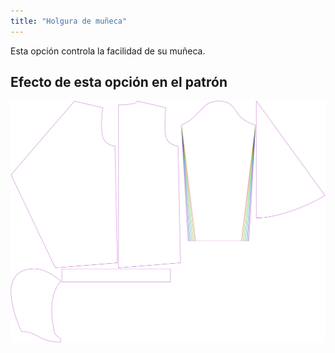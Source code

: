 ```yaml
---
title: "Holgura de muñeca"
---
```


Esta opción controla la facilidad de su muñeca.

## Efecto de esta opción en el patrón

![Esta imagen muestra el efecto de esta opción superponiendo varias variantes que tienen un valor diferente para esta opción](yuri_cuffease_sample.svg "Efecto de esta opción en el patrón")
